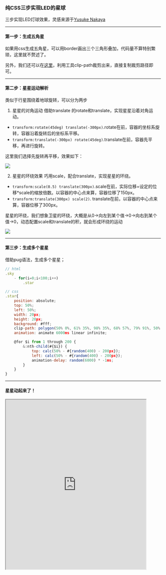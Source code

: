 ### 纯CSS三步实现LED的星球

三步实现LED灯球效果，灵感来源于[Yusuke Nakaya](https://codepen.io/YusukeNakaya)

---

#### 第一步：生成五角星
如果用css生成五角星，可以用border画出三个三角形叠加，代码量不算特别繁琐，这里就不赘述了。

另外，我们还可以在[这里](https://bennettfeely.com/clippy/)，利用工具clip-path裁剪出来，直接复制裁剪路径即可。

---

#### 第二步：星星运动解析
类似于行星围绕着地球旋转，可以分为两步
1. 星星的对角运动
借助translate 的rotate和translate，实现星星沿着对角运动。
+ `transform:rotate(45deg) translate(-300px)`.rotate在前，容器的坐标系旋转，容器沿着旋转后的坐标系平移。
+ `transform:translate(-300px) rotate(45deg)`.translate在前，容器先平移，再进行旋转。

这里我们选择先旋转再平移，效果如下：

![](https://p3-juejin.byteimg.com/tos-cn-i-k3u1fbpfcp/86df71c9545346a1a7a6634f4c24ee5b~tplv-k3u1fbpfcp-zoom-1.image)

2. 星星的环绕效果
巧用scale，配合translate，实现星星的环绕。
+ `transform:scale(0.5) translate(300px)`.scale在前，实际位移=设定的位移*scale的缩放倍数。以容器的中心点来算，容器位移了150px。
+ `transform:translate(300px) scale(2)`. translate在前，以容器的中心点来算，容器位移了300px。

星星的环绕，我们想象卫星的环绕，大概是从0->向左到某个值->0->向右到某个值->0，动态配置scale和translate的积，就会形成环绕的运动

![](https://p3-juejin.byteimg.com/tos-cn-i-k3u1fbpfcp/eb77cf38302e44a9b4c94d1e7030463a~tplv-k3u1fbpfcp-zoom-1.image)

---

#### 第三步：生成多个星星
借助pug语法，生成多个星星；

```javascript
// html
.sky
    - for(i=0;i<100;i++)
        .star
```
```javascript
// css
.star{
    position: absolute;
    top: 50%;
    left: 50%;
    width: 20px;
    height: 20px;
    background: #fff;
    clip-path: polygon(50% 0%, 61% 35%, 98% 35%, 68% 57%, 79% 91%, 50% 70%, 21% 91%, 32% 57%, 2% 35%, 39% 35%);
    animation: animate 6000ms linear infinite;

    @for $i from 1 through 200 {
        &:nth-child(#{$i}) {
            top: calc(50% - #{random(400) - 200px});
            left: calc(50% - #{random(400) - 200px});
            animation-delay: random(6000) * -1ms;
        }
    }
}
```

---


#### 星星动起来了！
<iframe width="90%" height="550" allowfullscreen="allowfullscreen" src="https://codepen.io/superwtt/embed/WNGwWXN?height=450&theme-id=default&default-tab=result"></iframe>